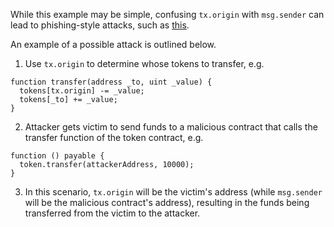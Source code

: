 While this example may be simple, confusing `tx.origin` with `msg.sender` can lead to phishing-style attacks, such as [this](https://blog.ethereum.org/2016/06/24/security-alert-smart-contract-wallets-created-in-frontier-are-vulnerable-to-phishing-attacks/). 

An example of a possible attack is outlined below.

1) Use `tx.origin` to determine whose tokens to transfer, e.g.

```
function transfer(address _to, uint _value) {
  tokens[tx.origin] -= _value;
  tokens[_to] += _value;
}
```
2) Attacker gets victim to send funds to a malicious contract that calls the transfer function of the token contract, e.g. 

```
function () payable {
  token.transfer(attackerAddress, 10000);
}
```

3) In this scenario, `tx.origin` will be the victim's address (while `msg.sender` will be the malicious contract's address), resulting in the funds being transferred from the victim to the attacker.
